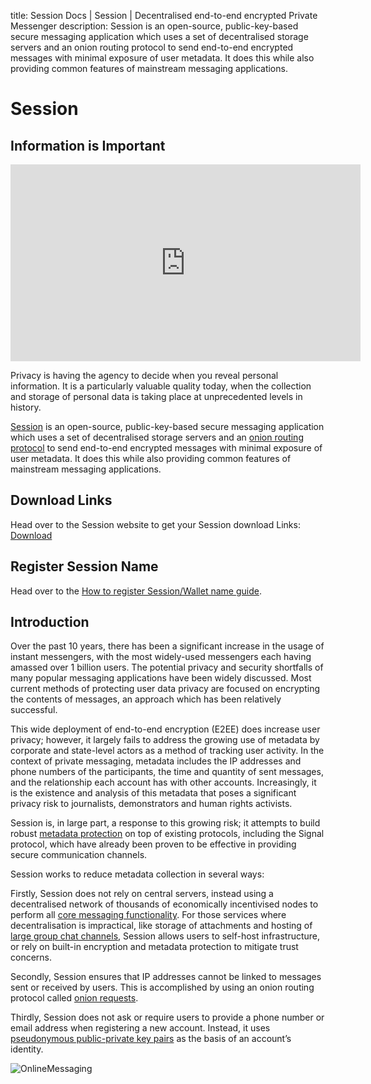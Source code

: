title: Session Docs | Session | Decentralised end-to-end encrypted Private Messenger 
description: Session is an open-source, public-key-based secure messaging application which uses a set of decentralised storage servers and an onion routing protocol to send end-to-end encrypted messages with minimal exposure of user metadata. It does this while also providing common features of mainstream messaging applications. 

# Session

## Information is Important

<center><iframe width="560" height="315" src="https://www.youtube.com/embed/6664mpKmccA" frameborder="0" allow="autoplay; encrypted-media" allowfullscreen></iframe></center>

Privacy is having the agency to decide when you reveal personal information. It is a particularly valuable quality today, when the collection and storage of personal data is taking place at unprecedented levels in history.

[Session](https://getsession.org) is an open-source, public-key-based secure messaging application which uses a set of decentralised storage servers and an [onion routing protocol](../infrastructure/#onion-requests) to send end-to-end encrypted messages with minimal exposure of user metadata. It does this while also providing common features of mainstream messaging applications. 

## Download Links

Head over to the Session website to get your Session download Links:<br>
[Download](https://getsession.org)

## Register Session Name

Head over to the [How to register Session/Wallet name guide](/Messenger/HowToRegisterSessionNames/).

## Introduction

Over the past 10 years, there has been a significant increase in the usage of instant messengers, with the most widely-used messengers each having amassed over 1 billion users. The potential privacy and security shortfalls of many popular messaging applications have been widely discussed. Most current methods of protecting user data privacy are focused on encrypting the contents of messages, an approach which has been relatively successful. 

This wide deployment of end-to-end encryption (E2EE) does increase user privacy; however, it largely fails to address the growing use of metadata by corporate and state-level actors as a method of tracking user activity. In the context of private messaging, metadata includes the IP addresses and phone numbers of the participants, the time and quantity of sent messages, and the relationship each account has with other accounts. Increasingly, it is the existence and analysis of this metadata that poses a significant privacy risk to journalists, demonstrators and human rights activists.

Session is, in large part, a response to this growing risk; it attempts to build robust [metadata protection](/Messenger/infrastructure/) on top of existing protocols, including the Signal protocol, which have already been proven to be effective in providing secure communication channels. 

Session works to reduce metadata collection in several ways:

Firstly, Session does not rely on central servers, instead using a decentralised network of thousands of economically incentivised nodes to perform all [core messaging functionality](/Messenger/message_routing/). For those services where decentralisation is impractical, like storage of attachments and hosting of [large group chat channels](/Messenger/group_chats/), Session allows users to self-host infrastructure, or rely on built-in encryption and metadata protection to mitigate trust concerns.

Secondly, Session ensures that IP addresses cannot be linked to messages sent or received by users. This is accomplished by using an onion routing protocol called [onion requests](/Messenger/infrastructure/#onion-requests). 

Thirdly, Session does not ask or require users to provide a phone number or email address when registering a new account. Instead, it uses [pseudonymous public-private key pairs](/Messenger/infrastructure/#identity-and-long-term-keys) as the basis of an account’s identity.

![OnlineMessaging](../../assets/sessionmockup.png)
